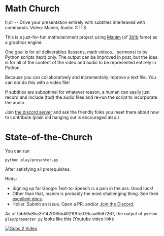 # Math Church

tl;dr -- Drive your presentation entirely with subtitles interleaved with commands. Video: Manim, Audio: GTTS.

This is a just-for-fun mathutainment project using [Manim](https://www.manim.community/) (of [3b1b](https://www.3blue1brown.com/) fame) as a graphics engine.

One goal is for all deliverables (lessens, math videos... sermons) to be Python scripts (text) only. The output can be improved in post, but the idea is for all of the content of the video and audio to be represented entirely in Python.

Because you can collaboratively and incrementally improve a text file. You can _not_ do this with a video file!

If subtitles are suboptimal for whatever reason, a human can easily just record and include (tbd) the audio files and re-run the script to incorporate the audio.

Join [the discord server](https://discord.gg/XTHcHc7N) and ask the friendly folks you meet there about how to contribute (plain old hanging out is encouraged also.)

# State-of-the-Church

You can run

```
python play/presenter.py
```

After satisfying all prerequisites.

Hints:

* Signing up for Google Text-to-Speech is a pain in the ass. Good luck!
* Other than that, manim is probably the most challenging thing. See their [excellent docs](https://docs.manim.community/en/stable).
* Holler. Submit an issue. Open a PR. and/or [Join the Discord](https://discord.gg/XTHcHc7N).

As of fab59a85a2e142f065b4921f9fc076caa6b67267, the output of `python play/presenter.py` looks like this (Youtube video link):

[![Subs 2 Video](http://img.youtube.com/vi/_c5xLnW9Eo0/0.jpg)](http://www.youtube.com/watch?v=_c5xLnW9Eo0 "Subs 2 Video")
